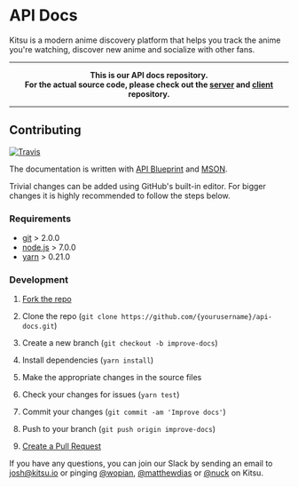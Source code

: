 # API Docs

Kitsu is a modern anime discovery platform that helps you track the anime you're watching, discover new anime and socialize with other fans.

---
**<p align="center">This is our API docs repository.<br />For the actual source code, please check out the [server][0] and [client][1] repository.</p>**

---

## Contributing

[![Travis]][2]

The documentation is written with [API Blueprint][3] and [MSON][4].

Trivial changes can be added using GitHub's built-in editor. For bigger changes it is highly recommended to follow the steps below.

### Requirements

- [git](https://git-scm.com) > 2.0.0
- [node.js](https://nodejs.org) > 7.0.0
- [yarn](https://yarnpkg.com) > 0.21.0

### Development

1. [Fork the repo][5]

2. Clone the repo (`git clone https://github.com/{yourusername}/api-docs.git`)

3. Create a new branch (`git checkout -b improve-docs`)

4. Install dependencies (`yarn install`)

5. Make the appropriate changes in the source files

6. Check your changes for issues (`yarn test`)

7. Commit your changes (`git commit -am 'Improve docs'`)

8. Push to your branch (`git push origin improve-docs`)

9. [Create a Pull Request][6]

If you have any questions, you can join our Slack by sending an
email to josh@kitsu.io or pinging [@wopian][wopian],
[@matthewdias][matthewdias] or [@nuck][nuck] on Kitsu.

[0]:https://github.com/hummingbird-me/hummingbird-server
[1]:https://github.com/hummingbird-me/hummingbird-client
[2]:https://travis-ci.org/hummingbird-me/api-docs
[3]:https://apiblueprint.org
[4]:https://github.com/apiaryio/mson
[5]:https://help.github.com/articles/fork-a-repo/#fork-an-example-repository
[6]:https://help.github.com/articles/creating-a-pull-request/#creating-the-pull-request

[travis]:https://img.shields.io/travis/hummingbird-me/api-docs/source.svg?style=flat-square&label=blueprint
[wopian]:https://kitsu.io/users/wopian
[matthewdias]:https://kitsu.io/users/matthewdias
[nuck]:https://kitsu.io/users/nuck
